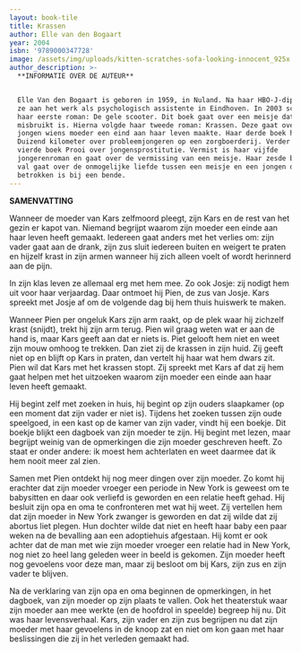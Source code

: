 ```yaml
---
layout: book-tile
title: Krassen
author: Elle van den Bogaart
year: 2004
isbn: '9789000347728'
image: /assets/img/uploads/kitten-scratches-sofa-looking-innocent_925x.jpg
author_description: >-
  **INFORMATIE OVER DE AUTEUR**


  Elle Van den Bogaart is geboren in 1959, in Nuland. Na haar HBO-J-diploma ging
  ze aan het werk als psychologisch assistente in Eindhoven. In 2003 schreef ze
  haar eerste roman: De gele scooter. Dit boek gaat over een meisje dat seksueel
  misbruikt is. Hierna volgde haar tweede roman: Krassen. Deze gaat over een
  jongen wiens moeder een eind aan haar leven maakte. Haar derde boek heet
  Duizend kilometer over probleemjongeren op een zorgboerderij. Verder ging haar
  vierde boek Prooi over jongensprostitutie. Vermist is haar vijfde
  jongerenroman en gaat over de vermissing van een meisje. Haar zesde boek De
  val gaat over de onmogelijke liefde tussen een meisje en een jongen die
  betrokken is bij een bende.
---
```

**SAMENVATTING**

Wanneer de moeder van Kars zelfmoord pleegt, zijn Kars en de rest van het gezin er kapot van. Niemand begrijpt waarom zijn moeder een einde aan haar leven heeft gemaakt. Iedereen gaat anders met het verlies om: zijn vader gaat aan de drank, zijn zus sluit iedereen buiten en weigert te praten en hijzelf krast in zijn armen wanneer hij zich alleen voelt of wordt herinnerd aan de pijn. 

In zijn klas leven ze allemaal erg met hem mee. Zo ook Josje: zij nodigt hem uit voor haar verjaardag. Daar ontmoet hij Pien, de zus van Josje. Kars spreekt met Josje af om de volgende dag bij hem thuis huiswerk te maken. 

Wanneer Pien per ongeluk Kars zijn arm raakt, op de plek waar hij zichzelf krast (snijdt), trekt hij zijn arm terug. Pien wil graag weten wat er aan de hand is, maar Kars geeft aan dat er niets is. Piet gelooft hem niet en weet zijn mouw omhoog te trekken. Dan ziet zij de krassen in zijn huid.  Zij geeft niet op en blijft op Kars in praten, dan vertelt hij haar wat hem dwars zit. Pien wil dat Kars met het krassen stopt. Zij spreekt met Kars af dat zij hem gaat helpen met het uitzoeken waarom zijn moeder een einde aan haar leven heeft gemaakt. 

Hij begint zelf met zoeken in huis, hij begint op zijn ouders slaapkamer (op een moment dat zijn vader er niet is). Tijdens het zoeken tussen zijn oude speelgoed, in een kast op de kamer van zijn vader, vindt hij een boekje. Dit boekje blijkt een dagboek van zijn moeder te zijn. Hij begint met lezen, maar begrijpt weinig van de opmerkingen die zijn moeder geschreven heeft. Zo staat er onder andere: ik moest hem achterlaten en weet daarmee dat ik hem nooit meer zal zien. 

Samen met Pien ontdekt hij nog meer dingen over zijn moeder. Zo komt hij erachter dat zijn moeder vroeger een periode in New York is geweest om te babysitten en daar ook verliefd is geworden en een relatie heeft gehad. Hij besluit zijn opa en oma te confronteren met wat hij weet. Zij vertellen hem dat zijn moeder in New York zwanger is geworden en dat zij wilde dat zij abortus liet plegen. Hun dochter wilde dat niet en heeft haar baby een paar weken na de bevalling aan een adoptiehuis afgestaan. Hij komt er ook achter dat de man met wie zijn moeder vroeger een relatie had in New York, nog niet zo heel lang geleden weer in beeld is gekomen. Zijn moeder heeft nog gevoelens voor deze man, maar zij besloot om bij Kars, zijn zus en zijn vader te blijven. 

Na de verklaring van zijn opa en oma beginnen de opmerkingen, in het dagboek, van zijn moeder op zijn plaats te vallen. Ook het theaterstuk waar zijn moeder aan mee werkte (en de hoofdrol in speelde) begreep hij nu. Dit was haar levensverhaal. Kars, zijn vader en zijn zus begrijpen nu dat zijn moeder met haar gevoelens in de knoop zat en niet om kon gaan met haar beslissingen die zij in het verleden gemaakt had.

